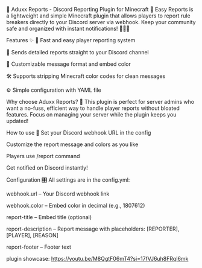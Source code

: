 🚨 Aduxx Reports - Discord Reporting Plugin for Minecraft 🚨 Easy Reports is a lightweight and simple Minecraft plugin that allows players to report rule breakers directly to your Discord server via webhook. Keep your community safe and organized with instant notifications! 💬🐱‍👤

Features ✨ 🚀 Fast and easy player reporting system

🔗 Sends detailed reports straight to your Discord channel

🎨 Customizable message format and embed color

🛠️ Supports stripping Minecraft color codes for clean messages

⚙️ Simple configuration with YAML file

Why choose Aduxx Reports? 🤔 This plugin is perfect for server admins who want a no-fuss, efficient way to handle player reports without bloated features. Focus on managing your server while the plugin keeps you updated!

How to use 📝 Set your Discord webhook URL in the config

Customize the report message and colors as you like

Players use /report <player> <reason> command

Get notified on Discord instantly!

Configuration 🎛️ All settings are in the config.yml:

webhook.url – Your Discord webhook link

webhook.color – Embed color in decimal (e.g., 1807612)

report-title – Embed title (optional)

report-description – Report message with placeholders: [REPORTER], [PLAYER], [REASON]

report-footer – Footer text

plugin showcase: https://youtu.be/M8QgtF06mT4?si=17fVJ6uh8FRqI6mk
